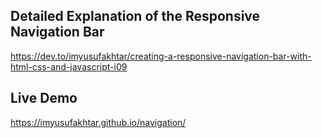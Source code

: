 ## Detailed Explanation of the Responsive Navigation Bar
https://dev.to/imyusufakhtar/creating-a-responsive-navigation-bar-with-html-css-and-javascript-i09

## Live Demo
https://imyusufakhtar.github.io/navigation/
